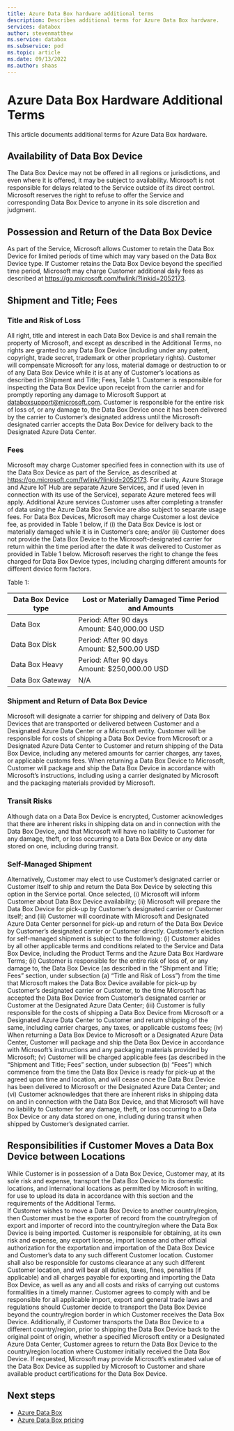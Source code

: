 ```yaml
---
title: Azure Data Box hardware additional terms 
description: Describes additional terms for Azure Data Box hardware.
services: databox
author: stevenmatthew
ms.service: databox
ms.subservice: pod
ms.topic: article
ms.date: 09/13/2022
ms.author: shaas
---
```

# Azure Data Box Hardware Additional Terms

This article documents additional terms for Azure Data Box hardware.

## Availability of Data Box Device

The Data Box Device may not be offered in all regions or jurisdictions, and even where it is offered, it may be subject to availability. Microsoft is not responsible for delays related to the Service outside of its direct control. Microsoft reserves the right to refuse to offer the Service and corresponding Data Box Device to anyone in its sole discretion and judgment.   

## Possession and Return of the Data Box Device

As part of the Service, Microsoft allows Customer to retain the Data Box Device for limited periods of time which may vary based on the Data Box Device type. If Customer retains the Data Box Device beyond the specified time period, Microsoft may charge Customer additional daily fees as described at https://go.microsoft.com/fwlink/?linkid=2052173.  

## Shipment and Title; Fees

### Title and Risk of Loss 

All right, title and interest in each Data Box Device is and shall remain the property of Microsoft, and except as described in the Additional Terms, no rights are granted to any Data Box Device (including under any patent, copyright, trade secret, trademark or other proprietary rights). Customer will compensate Microsoft for any loss, material damage or destruction to or of any Data Box Device while it is at any of Customer’s locations as described in Shipment and Title; Fees, Table 1.   Customer is responsible for inspecting the Data Box Device upon receipt from the carrier and for promptly reporting any damage to Microsoft Support at databoxsupport@microsoft.com.  Customer is responsible for the entire risk of loss of, or any damage to, the Data Box Device once it has been delivered by the carrier to Customer’s designated address until the Microsoft-designated carrier accepts the Data Box Device for delivery back to the Designated Azure Data Center.

### Fees

Microsoft may charge Customer specified fees in connection with its use of the Data Box Device as part of the Service, as described at https://go.microsoft.com/fwlink/?linkid=2052173. For clarity, Azure Storage and Azure IoT Hub are separate Azure Services, and if used (even in connection with its use of the Service), separate Azure metered fees will apply. Additional Azure services Customer uses after completing a transfer of data using the Azure Data Box Service are also subject to separate usage fees.  For Data Box Devices, Microsoft may charge Customer a lost device fee, as provided in Table 1 below, if (i) the Data Box Device is lost or materially damaged while it is in Customer’s care; and/or (ii) Customer does not provide the Data Box Device to the Microsoft-designated carrier for return within the time period after the date it was delivered to Customer as provided in Table 1 below.  Microsoft reserves the right to change the fees charged for Data Box Device types, including charging different amounts for different device form factors.

Table 1:

|Data Box Device type | Lost or Materially Damaged Time Period and Amounts|
|---------|---------|
|Data Box           |   Period: After 90 days<br> Amount: $40,000.00 USD  |
|Data Box Disk      |   Period: After 90 days<br> Amount: $2,500.00 USD      |
|Data Box Heavy     |   Period: After 90 days<br> Amount: $250,000.00 USD      |
|Data Box Gateway   |   N/A     |

### Shipment and Return of Data Box Device

Microsoft will designate a carrier for shipping and delivery of Data Box Devices that are transported or delivered between Customer and a Designated Azure Data Center or a Microsoft entity. Customer will be responsible for costs of shipping a Data Box Device from Microsoft or a Designated Azure Data Center to Customer and return shipping of the Data Box Device, including any metered amounts for carrier charges, any taxes, or applicable customs fees.  When returning a Data Box Device to Microsoft, Customer will package and ship the Data Box Device in accordance with Microsoft’s instructions, including using a carrier designated by Microsoft and the packaging materials provided by Microsoft.

### Transit Risks 
 
Although data on a Data Box Device is encrypted, Customer acknowledges that there are inherent risks in shipping data on and in connection with the Data Box Device, and that Microsoft will have no liability to Customer for any damage, theft, or loss occurring to a Data Box Device or any data stored on one, including during transit.

### Self-Managed Shipment

Alternatively, Customer may elect to use Customer’s designated carrier or Customer itself to ship and return the Data Box Device by selecting this option in the Service portal.  Once selected, (i) Microsoft will inform Customer about Data Box Device availability; (ii) Microsoft will prepare the Data Box Device for pick-up by Customer’s designated carrier or Customer itself; and (iii) Customer will coordinate with Microsoft and Designated Azure Data Center personnel for pick-up and return of the Data Box Device by Customer’s designated carrier or Customer directly.  Customer’s election for self-managed shipment is subject to the following: (i) Customer abides by all other applicable terms and conditions related to the Service and Data Box Device, including the Product Terms and the Azure Data Box Hardware Terms; (ii) Customer is responsible for the entire risk of loss of, or any damage to, the Data Box Device (as described in the “Shipment and Title; Fees” section, under subsection (a) “Title and Risk of Loss”) from the time that Microsoft makes the Data Box Device available for pick-up by Customer’s designated carrier or Customer, to the time Microsoft has accepted the Data Box Device from Customer’s designated carrier or Customer at the Designated Azure Data Center; (iii) Customer is fully responsible for the costs of shipping a Data Box Device from Microsoft or a Designated Azure Data Center to Customer and return shipping of the same, including carrier charges, any taxes, or applicable customs fees; (iv) When returning a Data Box Device to Microsoft or a Designated Azure Data Center, Customer will package and ship the Data Box Device in accordance with Microsoft’s instructions and any packaging materials provided by Microsoft; (v) Customer will be charged applicable fees (as described in the “Shipment and Title; Fees” section, under subsection (b) “Fees”) which commence from the time the Data Box Device is ready for pick-up at the agreed upon time and location, and will cease once the Data Box Device has been delivered to Microsoft or the Designated Azure Data Center; and (vi) Customer acknowledges that there are inherent risks in shipping data on and in connection with the Data Box Device, and that Microsoft will have no liability to Customer for any damage, theft, or loss occurring to a Data Box Device or any data stored on one, including during transit when shipped by Customer’s designated carrier.

## Responsibilities if Customer Moves a Data Box Device between Locations

While Customer is in possession of a Data Box Device, Customer may, at its sole risk and expense, transport the Data Box Device to its domestic locations, and international locations as permitted by Microsoft in writing, for use to upload its data in accordance with this section and the requirements of the Additional Terms.  
If Customer wishes to move a Data Box Device to another country/region, then Customer must be the exporter of record from the country/region of export and importer of record into the country/region where the Data Box Device is being imported. Customer is responsible for obtaining, at its own risk and expense, any export license, import license and other official authorization for the exportation and importation of the Data Box Device and Customer’s data to any such different Customer location.  Customer shall also be responsible for customs clearance at any such different Customer location, and will bear all duties, taxes, fines, penalties (if applicable) and all charges payable for exporting and importing the Data Box Device, as well as any and all costs and risks of carrying out customs formalities in a timely manner.  Customer agrees to comply with and be responsible for all applicable import, export and general trade laws and regulations should Customer decide to transport the Data Box Device beyond the country/region border in which Customer receives the Data Box Device.  Additionally, if Customer transports the Data Box Device to a different country/region, prior to shipping the Data Box Device back to the original point of origin, whether a specified Microsoft entity or a Designated Azure Data Center, Customer agrees to return the Data Box Device to the country/region location where Customer initially received the Data Box Device.  If requested, Microsoft may provide Microsoft’s estimated value of the Data Box Device as supplied by Microsoft to Customer and share available product certifications for the Data Box Device. 


## Next steps

- [Azure Data Box](data-box-overview.md)
- [Azure Data Box pricing](https://azure.microsoft.com/pricing/details/databox/)